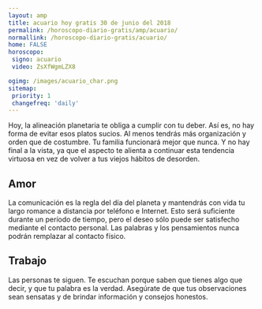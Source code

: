 ```yaml
---
layout: amp
title: acuario hoy gratis 30 de junio del 2018 
permalink: /horoscopo-diario-gratis/amp/acuario/
normallink: /horoscopo-diario-gratis/acuario/
home: FALSE
horoscopo:
 signo: acuario
 video: ZsXfWgmLZX8

ogimg: /images/acuario_char.png
sitemap:
 priority: 1
 changefreq: 'daily'
---
```



Hoy, la alineación planetaria te obliga a cumplir con tu deber. Así es, no hay forma de evitar esos platos sucios. Al menos tendrás más organización y orden que de costumbre. Tu familia funcionará mejor que nunca. Y no hay final a la vista, ya que el aspecto te alienta a continuar esta tendencia virtuosa en vez de volver a tus viejos hábitos de desorden.

## Amor

La comunicación es la regla del día del planeta y mantendrás con vida tu largo romance a distancia por teléfono e Internet. Esto será suficiente durante un período de tiempo, pero el deseo sólo puede ser satisfecho mediante el contacto personal. Las palabras y los pensamientos nunca podrán remplazar al contacto físico.

## Trabajo

Las personas te siguen. Te escuchan porque saben que tienes algo que decir, y que tu palabra es la verdad. Asegúrate de que tus observaciones sean sensatas y de brindar información y consejos honestos.
